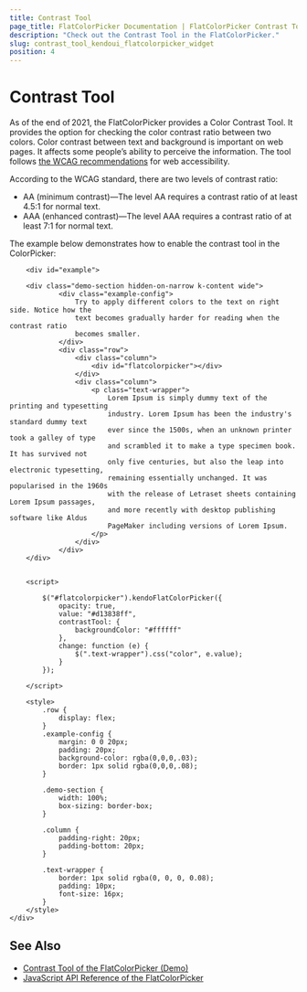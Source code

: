 ```yaml
---
title: Contrast Tool
page_title: FlatColorPicker Documentation | FlatColorPicker Contrast Tool
description: "Check out the Contrast Tool in the FlatColorPicker."
slug: contrast_tool_kendoui_flatcolorpicker_widget
position: 4
---
```


# Contrast Tool

As of the end of 2021, the FlatColorPicker provides a Color Contrast Tool. It provides the option for checking the color contrast ratio between two colors. Color contrast between text and background is important on web pages. It affects some people’s ability to perceive the information. The tool follows [the WCAG recommendations](/editors/flatcolorpicker/accessibility/overview#wcag-21) for web accessibility.

According to the WCAG standard, there are two levels of contrast ratio:
 * AA (minimum contrast)—The level AA requires a contrast ratio of at least 4.5:1 for normal text.
 * AAA (enhanced contrast)—The level AAA requires a contrast ratio of at least 7:1 for normal text.

The example below demonstrates how to enable the contrast tool in the ColorPicker:

```dojo
    <div id="example">

    <div class="demo-section hidden-on-narrow k-content wide">
            <div class="example-config">
                Try to apply different colors to the text on right side. Notice how the
                text becomes gradually harder for reading when the contrast ratio
                becomes smaller.
            </div>
            <div class="row">
                <div class="column">
                    <div id="flatcolorpicker"></div>
                </div>
                <div class="column">
                    <p class="text-wrapper">
                        Lorem Ipsum is simply dummy text of the printing and typesetting
                        industry. Lorem Ipsum has been the industry's standard dummy text
                        ever since the 1500s, when an unknown printer took a galley of type
                        and scrambled it to make a type specimen book. It has survived not
                        only five centuries, but also the leap into electronic typesetting,
                        remaining essentially unchanged. It was popularised in the 1960s
                        with the release of Letraset sheets containing Lorem Ipsum passages,
                        and more recently with desktop publishing software like Aldus
                        PageMaker including versions of Lorem Ipsum.
                    </p>
                </div>
            </div>
    </div>


    <script>

        $("#flatcolorpicker").kendoFlatColorPicker({
            opacity: true,
            value: "#d13838ff",
            contrastTool: {
                backgroundColor: "#ffffff"
            },
            change: function (e) {
                $(".text-wrapper").css("color", e.value);
            }
        });
        
    </script>

    <style>
        .row {
            display: flex;         
        }
        .example-config {
            margin: 0 0 20px;
            padding: 20px;
            background-color: rgba(0,0,0,.03);
            border: 1px solid rgba(0,0,0,.08);
        }

        .demo-section {
            width: 100%;
            box-sizing: border-box;
        }

        .column {
            padding-right: 20px;
            padding-bottom: 20px;
        }

        .text-wrapper {
            border: 1px solid rgba(0, 0, 0, 0.08);
            padding: 10px;
            font-size: 16px;
        }
    </style>
</div>
```

## See Also

* [Contrast Tool of the FlatColorPicker (Demo)](https://demos.telerik.com/kendo-ui/flatcolorpicker/contrast-tool)
* [JavaScript API Reference of the FlatColorPicker](/api/javascript/ui/flatcolorpicker)
